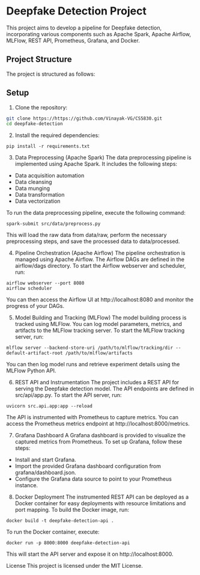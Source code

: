 # Deepfake Detection Project

This project aims to develop a pipeline for Deepfake detection, incorporating various components such as Apache Spark, Apache Airflow, MLFlow, REST API, Prometheus, Grafana, and Docker.

## Project Structure

The project is structured as follows:
<!-- 
deepfake-detection/
* data/
    * raw/
    * processed/
* notebooks/
* src/
    * data/
    * models/
    * api/
    * utils/
* docs/
* models/
* metrics/
* reports/
* figures/
* .gitignore
* README.md
* requirements.txt
* Dockerfile
* docker-compose.yml -->

## Setup

1. Clone the repository:

```bash
git clone https://https://github.com/Vinayak-VG/CS5830.git
cd deepfake-detection
```

2. Install the required dependencies:
```
pip install -r requirements.txt
```

3. Data Preprocessing (Apache Spark)
The data preprocessing pipeline is implemented using Apache Spark. It includes the following steps:

- Data acquisition automation
- Data cleansing
- Data munging
- Data transformation
- Data vectorization

To run the data preprocessing pipeline, execute the following command:
```
spark-submit src/data/preprocess.py
```

This will load the raw data from data/raw, perform the necessary preprocessing steps, and save the processed data to data/processed.

4. Pipeline Orchestration (Apache Airflow)
The pipeline orchestration is managed using Apache Airflow. The Airflow DAGs are defined in the airflow/dags directory.
To start the Airflow webserver and scheduler, run:
```
airflow webserver --port 8080
airflow scheduler
```
You can then access the Airflow UI at http://localhost:8080 and monitor the progress of your DAGs.

5. Model Building and Tracking (MLFlow)
The model building process is tracked using MLFlow. You can log model parameters, metrics, and artifacts to the MLFlow tracking server.
To start the MLFlow tracking server, run:
```
mlflow server --backend-store-uri /path/to/mlflow/tracking/dir --default-artifact-root /path/to/mlflow/artifacts
```
You can then log model runs and retrieve experiment details using the MLFlow Python API.

6. REST API and Instrumentation
The project includes a REST API for serving the Deepfake detection model. The API endpoints are defined in src/api/app.py.
To start the API server, run:
```
uvicorn src.api.app:app --reload
```

The API is instrumented with Prometheus to capture metrics. You can access the Prometheus metrics endpoint at http://localhost:8000/metrics.

7. Grafana Dashboard
A Grafana dashboard is provided to visualize the captured metrics from Prometheus. To set up Grafana, follow these steps:

- Install and start Grafana.
- Import the provided Grafana dashboard configuration from grafana/dashboard.json.
- Configure the Grafana data source to point to your Prometheus instance.

8. Docker Deployment
The instrumented REST API can be deployed as a Docker container for easy deployments with resource limitations and port mapping.
To build the Docker image, run:
```
docker build -t deepfake-detection-api .
```

To run the Docker container, execute:
```
docker run -p 8000:8000 deepfake-detection-api
```

This will start the API server and expose it on http://localhost:8000.

License
This project is licensed under the MIT License.